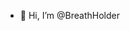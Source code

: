 - 👋 Hi, I’m @BreathHolder
<!---
- 👀 I’m interested in web development.
- 🌱 I’m currently learning front end web development on Codecademy.
- 💞️ I’m looking to collaborate on... I don't really know. I am quite unsure of my abilities and worry about holding others back.

BreathHolder/BreathHolder is a ✨ special ✨ repository because its `README.md` (this file) appears on your GitHub profile.
You can click the Preview link to take a look at your changes.
--->
